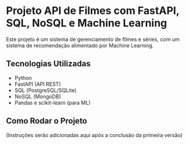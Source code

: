 # Projeto API de Filmes com FastAPI, SQL, NoSQL e Machine Learning

Este projeto é um sistema de gerenciamento de filmes e séries, com um sistema de recomendação alimentado por Machine Learning.

## Tecnologias Utilizadas
- Python
- FastAPI (API REST)
- SQL (PostgreSQL/SQLite)
- NoSQL (MongoDB)
- Pandas e scikit-learn (para ML)

## Como Rodar o Projeto
(Instruções serão adicionadas aqui após a conclusão da primeira versão)